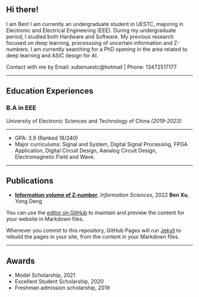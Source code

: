 ## Hi there!

I am Ben! I am currently an undergraduate student in UESTC, majoring in Electronic and Electrical Engineering (EEE). During my undergraduate period, I studied both Hardware and Software. My previous research focused on deep learning, processsing of uncertain information and Z-numbers. I am currently searching for a PhD opening in the area related to deep learning and ASIC design for AI.

Contact with me by Email: xubenuestc@hotmail | Phone: 13472517177
***
## Education Experiences

### B.A in EEE
University of Electronic Sciences and Technology of China *(2019-2023)*
***
- GPA: 3.9 (Ranked 18/240)
- Major curriculums: Signal and System, Digital Signal Processing, FPGA Application, Digital Circuit Design, Aanalog Circuit Design, Electromagnetic Field and Wave. 
***
## Publications

- [**Information volume of Z-number**](https://authors.elsevier.com/c/1fRoD4ZQE82sa), *Information Sciences*, 2022
  **Ben Xu**, Yong Deng

You can use the [editor on GitHub](https://github.com/Benbenne/Benbenne.github-io/edit/gh-pages/index.md) to maintain and preview the content for your website in Markdown files.

Whenever you commit to this repository, GitHub Pages will run [Jekyll](https://jekyllrb.com/) to rebuild the pages in your site, from the content in your Markdown files.
***
## Awards
- Model Scholarship, 2021
- Excellent Student Scholarship, 2020
- Freshman admission scholarship, 2019

